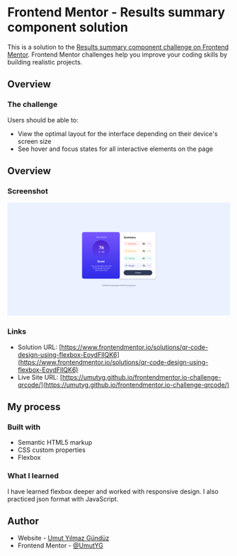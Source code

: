 # Frontend Mentor - Results summary component solution

This is a solution to the [Results summary component challenge on Frontend Mentor](https://www.frontendmentor.io/challenges/results-summary-component-CE_K6s0maV). Frontend Mentor challenges help you improve your coding skills by building realistic projects. 

## Overview

### The challenge

Users should be able to:

- View the optimal layout for the interface depending on their device's screen size
- See hover and focus states for all interactive elements on the page

## Overview

### Screenshot

![](./assets/images/screenshot.png)


### Links

- Solution URL: [https://www.frontendmentor.io/solutions/qr-code-design-using-flexbox-EoydFllQK6](https://www.frontendmentor.io/solutions/qr-code-design-using-flexbox-EoydFllQK6)
- Live Site URL: [https://umutyg.github.io/frontendmentor.io-challenge-qrcode/](https://umutyg.github.io/frontendmentor.io-challenge-qrcode/)

## My process

### Built with

- Semantic HTML5 markup
- CSS custom properties
- Flexbox

### What I learned

I have learned flexbox deeper and worked with responsive design. I also practiced json format with JavaScript.

## Author

- Website - [Umut Yılmaz Gündüz](https://umutyg.com.tr/)
- Frontend Mentor - [@UmutYG](https://www.frontendmentor.io/profile/yourusername)

